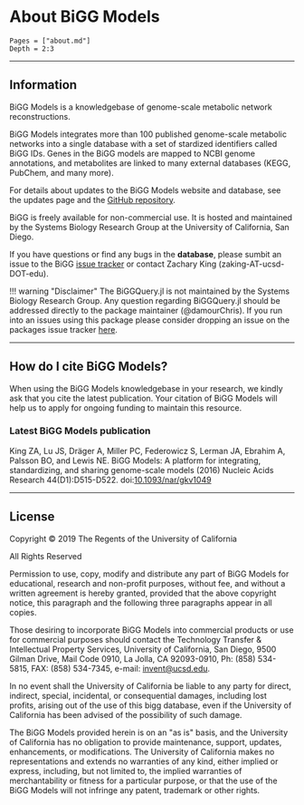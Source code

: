 # About BiGG Models

```@contents
Pages = ["about.md"]
Depth = 2:3
``` 
---
## Information 
BiGG Models is a knowledgebase of genome-scale metabolic network reconstructions.

BiGG Models integrates more than 100 published genome-scale metabolic networks into a single database with a set of stardized identifiers called BiGG IDs. Genes in the BiGG models are mapped to NCBI genome annotations, and metabolites are linked to many external databases (KEGG, PubChem, and many more). 

For details about updates to the BiGG Models website and database, see the updates page and the [GitHub repository](https://github.com/sbrg/bigg_models).

BiGG is freely available for non-commercial use. It is hosted and maintained by the Systems Biology Research Group at the University of California, San Diego.

If you have questions or find any bugs in the **database**, please sumbit an issue to the BiGG [issue tracker](https://github.com/SBRG/bigg_models/issues/new) or contact Zachary King (zaking-AT-ucsd-DOT-edu).

!!! warning "Disclaimer"
    The BiGGQuery.jl is not maintained by the Systems Biology Research Group. Any question regarding BiGGQuery.jl should be addressed directly to the package maintainer (@damourChris). If you run into an issues using this package please consider dropping an issue on the packages issue tracker [here](https://github.com/damourChris/BiGGQuery.jl/issues). 
    
---

## How do I cite BiGG Models?
When using the BiGG Models knowledgebase in your research, we kindly ask that you cite the latest publication. Your citation of BiGG Models will help us to apply for ongoing funding to maintain this resource.

### Latest BiGG Models publication

King ZA, Lu JS, Dräger A, Miller PC, Federowicz S, Lerman JA, Ebrahim A, Palsson BO, and Lewis NE. BiGG Models: A platform for integrating, standardizing, and sharing genome-scale models (2016) Nucleic Acids Research 44(D1):D515-D522. doi:[10.1093/nar/gkv1049](https://doi.org/10.1093/nar/gkv1049)

---

## License
Copyright © 2019 The Regents of the University of California

All Rights Reserved

Permission to use, copy, modify and distribute any part of BiGG Models for educational, research and non-profit purposes, without fee, and without a written agreement is hereby granted, provided that the above copyright notice, this paragraph and the following three paragraphs appear in all copies.

Those desiring to incorporate BiGG Models into commercial products or use for commercial purposes should contact the Technology Transfer & Intellectual Property Services, University of California, San Diego, 9500 Gilman Drive, Mail Code 0910, La Jolla, CA 92093-0910, Ph: (858) 534-5815, FAX: (858) 534-7345, e-mail: invent@ucsd.edu.

In no event shall the University of California be liable to any party for direct, indirect, special, incidental, or consequential damages, including lost profits, arising out of the use of this bigg database, even if the University of California has been advised of the possibility of such damage.

The BiGG Models provided herein is on an "as is" basis, and the University of California has no obligation to provide maintenance, support, updates, enhancements, or modifications. The University of California makes no representations and extends no warranties of any kind, either implied or express, including, but not limited to, the implied warranties of merchantability or fitness for a particular purpose, or that the use of the BiGG Models will not infringe any patent, trademark or other rights.

